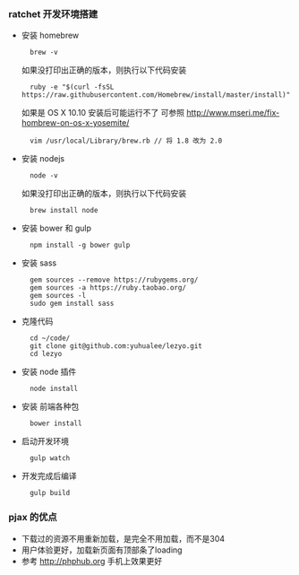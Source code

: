 ### ratchet 开发环境搭建
* 安装 homebrew
		
		brew -v
	如果没打印出正确的版本，则执行以下代码安装

		ruby -e "$(curl -fsSL https://raw.githubusercontent.com/Homebrew/install/master/install)"
	
	如果是 OS X 10.10 安装后可能运行不了 可参照 <http://www.mseri.me/fix-hombrew-on-os-x-yosemite/>
	
		vim /usr/local/Library/brew.rb // 将 1.8 改为 2.0
	

* 安装 nodejs 
	
		node -v

	如果没打印出正确的版本，则执行以下代码安装
		
		brew install node
		
* 安装  bower 和 gulp

		npm install -g bower gulp

* 安装 sass
		
		gem sources --remove https://rubygems.org/
		gem sources -a https://ruby.taobao.org/
		gem sources -l
		sudo gem install sass
		
* 克隆代码
		
		cd ~/code/
		git clone git@github.com:yuhualee/lezyo.git
		cd lezyo
		
* 安装 node 插件
		
		node install
		
* 安装 前端各种包
	
		bower install

* 启动开发环境
	
		gulp watch

* 开发完成后编译
	
		gulp build
		
		
		
		
### pjax 的优点
* 下载过的资源不用重新加载，是完全不用加载，而不是304
* 用户体验更好，加载新页面有顶部条了loading
* 参考 http://phphub.org 手机上效果更好

		
